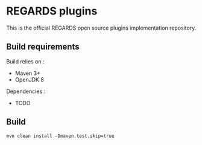 # REGARDS plugins

This is the official REGARDS open source plugins implementation repository.

## Build requirements

Build relies on :
* Maven 3+
* OpenJDK 8

Dependencies : 
* TODO

## Build

```shell
mvn clean install -Dmaven.test.skip=true
```